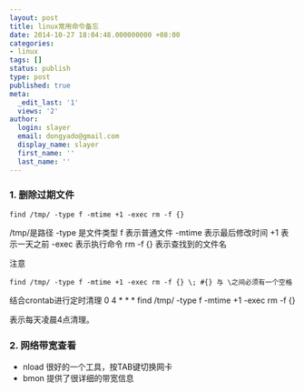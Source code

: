 ```yaml
---
layout: post
title: linux常用命令备忘
date: 2014-10-27 18:04:48.000000000 +08:00
categories:
- linux
tags: []
status: publish
type: post
published: true
meta:
  _edit_last: '1'
  views: '2'
author:
  login: slayer
  email: dongyado@gmail.com
  display_name: slayer
  first_name: ''
  last_name: ''
---
```

### 1. 删除过期文件

    find /tmp/ -type f -mtime +1 -exec rm -f {} 

/tmp/是路径
-type 是文件类型 f 表示普通文件
-mtime 表示最后修改时间 +1 表示一天之前
-exec 表示执行命令 rm -f
{} 表示查找到的文件名

注意

    find /tmp/ -type f -mtime +1 -exec rm -f {} \; #{} 与 \之间必须有一个空格

结合crontab进行定时清理
     0 4 * * * find /tmp/ -type f -mtime +1 -exec rm -f {} 

表示每天凌晨4点清理。

### 2. 网络带宽查看

*   nload 很好的一个工具，按TAB键切换网卡
*   bmon 提供了很详细的带宽信息
